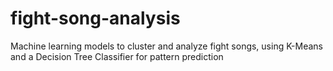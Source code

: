 # fight-song-analysis
Machine learning models to cluster and analyze fight songs, using K-Means and a Decision Tree Classifier for pattern prediction
